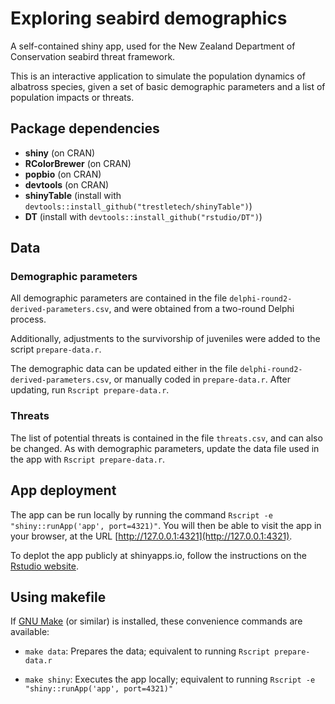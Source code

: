 # Exploring seabird demographics

A self-contained shiny app, used for the New Zealand Department of Conservation 
seabird threat framework.

This is an interactive application to simulate the population dynamics
of albatross species, given a set of basic demographic parameters and
a list of population impacts or threats.


## Package dependencies

* **shiny** (on CRAN)
* **RColorBrewer** (on CRAN)
* **popbio** (on CRAN)
* **devtools** (on CRAN)
* **shinyTable** (install with `devtools::install_github("trestletech/shinyTable")`)
* **DT** (install with `devtools::install_github("rstudio/DT")`)


## Data

### Demographic parameters

All demographic parameters are contained in the file
`delphi-round2-derived-parameters.csv`, and were obtained from a
two-round Delphi process.

Additionally, adjustments to the survivorship of juveniles 
were added to the script `prepare-data.r`.

The demographic data can be updated either in the file
`delphi-round2-derived-parameters.csv`, or manually coded in
`prepare-data.r`.  After updating, run `Rscript prepare-data.r`.


### Threats

The list of potential threats is contained in the file `threats.csv`,
and can also be changed.
As with demographic parameters, update the data file used in the app
with `Rscript prepare-data.r`.
	

## App deployment

The app can be run locally by running the command
`Rscript -e "shiny::runApp('app', port=4321)"`. You will then be able to visit the app in your browser, at 
the URL [http://127.0.0.1:4321](http://127.0.0.1:4321).

To deplot the app publicly at shinyapps.io, follow the instructions 
on the [Rstudio website](http://shiny.rstudio.com/articles/shinyapps.html).


## Using makefile

If [GNU Make](https://www.gnu.org/software/make/) (or similar) is
installed, these convenience commands are available:

* `make data`: 
  Prepares the data; equivalent to running `Rscript prepare-data.r`
  
* `make shiny`:
  Executes the app locally; equivalent to running `Rscript -e "shiny::runApp('app', port=4321)"`
